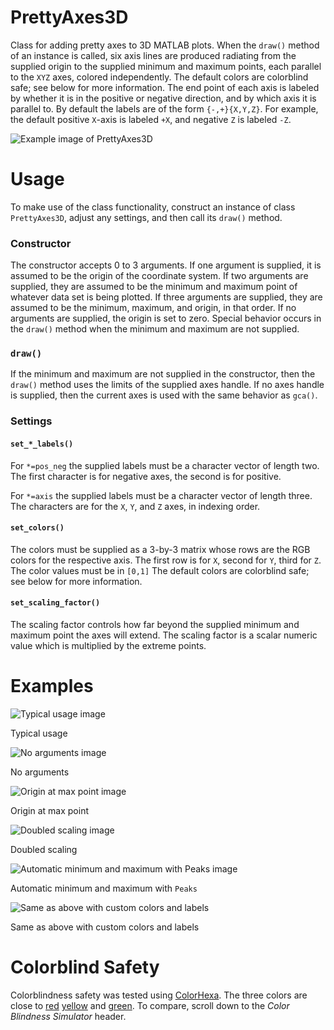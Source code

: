 # PrettyAxes3D

Class for adding pretty axes to 3D MATLAB plots. When the `draw()` method of an instance is called, six axis lines are produced radiating from the supplied origin to the supplied minimum and maximum points, each parallel to the `XYZ` axes, colored independently. The default colors are colorblind safe; see below for more information. The end point of each axis is labeled by whether it is in the positive or negative direction, and by which axis it is parallel to. By default the labels are of the form `{-,+}{X,Y,Z}`. For example, the default positive `X`-axis is labeled `+X`, and negative `Z` is labeled `-Z`.

![Example image of PrettyAxes3D](./example_1.png "Example PrettyAxes3D")

# Usage

To make use of the class functionality, construct an instance of class `PrettyAxes3D`, adjust any settings, and then call its `draw()` method.

### Constructor

The constructor accepts 0 to 3 arguments. If one argument is supplied, it is assumed to be the origin of the coordinate system. If two arguments are supplied, they are assumed to be the minimum and maximum point of whatever data set is being plotted. If three arguments are supplied, they are assumed to be the minimum, maximum, and origin, in that order. If no arguments are supplied, the origin is set to zero. Special behavior occurs in the `draw()` method when the minimum and maximum are not supplied.

### `draw()`

If the minimum and maximum are not supplied in the constructor, then the `draw()` method uses the limits of the supplied axes handle. If no axes handle is supplied, then the current axes is used with the same behavior as `gca()`.

### Settings

#### `set_*_labels()`

For `*=pos_neg` the supplied labels must be a character vector of length two. The first character is for negative axes, the second is for positive.

For `*=axis` the supplied labels must be a character vector of length three. The characters are for the `X`, `Y`, and `Z` axes, in indexing order.

#### `set_colors()`

The colors must be supplied as a 3-by-3 matrix whose rows are the RGB colors for the respective axis. The first row is for `X`, second for `Y`, third for `Z`. The color values must be in `[0,1]` The default colors are colorblind safe; see below for more information.
 
#### `set_scaling_factor()`

The scaling factor controls how far beyond the supplied minimum and maximum point the axes will extend. The scaling factor is a scalar numeric value which is multiplied by the extreme points.

# Examples

![Typical usage image](./example_1.png "Typical usage")

Typical usage

![No arguments image](./example_2.png "No arguments")

No arguments

![Origin at max point image](./example_3.png "Origin at max point")

Origin at max point

![Doubled scaling image](./example_4.png "Doubled scaling")

Doubled scaling

![Automatic minimum and maximum with Peaks image](./example_5.png "Automatic minimum and maximum with Peaks")

Automatic minimum and maximum with `Peaks`

![Same as above with custom colors and labels](./example_6.png "Same as above with custom colors and labels")

Same as above with custom colors and labels

# Colorblind Safety

Colorblindness safety was tested using [ColorHexa](https://www.colorhexa.com/). The three colors are close to [red](https://www.colorhexa.com/e63434) [yellow](https://www.colorhexa.com/f0c44f) and [green](https://www.colorhexa.com/4ad994). To compare, scroll down to the _Color Blindness Simulator_ header.
